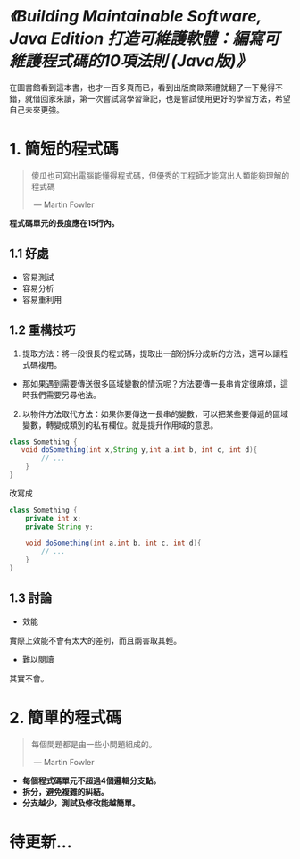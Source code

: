 # *《Building Maintainable Software, Java Edition 打造可維護軟體：編寫可維護程式碼的10項法則 (Java版)》*

在圖書館看到這本書，也才一百多頁而已，看到出版商歐萊禮就翻了一下覺得不錯，就借回家來讀，第一次嘗試寫學習筆記，也是嘗試使用更好的學習方法，希望自己未來更強。

# 1. 簡短的程式碼

> 傻瓜也可寫出電腦能懂得程式碼，但優秀的工程師才能寫出人類能夠理解的程式碼 
>
> ​	— Martin Fowler

**程式碼單元的長度應在15行內。**

## 1.1 好處

- 容易測試
- 容易分析
- 容易重利用

## 1.2 重構技巧

1. 提取方法：將一段很長的程式碼，提取出一部份拆分成新的方法，還可以讓程式碼複用。

- 那如果遇到需要傳送很多區域變數的情況呢？方法要傳一長串肯定很麻煩，這時我們需要另尋他法。

2. 以物件方法取代方法：如果你要傳送一長串的變數，可以把某些要傳遞的區域變數，轉變成類別的私有欄位。就是提升作用域的意思。

```java
class Something {
   void doSomething(int x,String y,int a,int b, int c, int d){
        // ...
    }
}
```

改寫成

```java
class Something {
    private int x;
    private String y;
    
    void doSomething(int a,int b, int c, int d){
        // ...
    }
}
```

## 1.3 討論

- 效能

實際上效能不會有太大的差別，而且兩害取其輕。

- 難以閱讀

其實不會。



#  2. 簡單的程式碼

> 每個問題都是由一些小問題組成的。
>
> ​	— Martin Fowler

- **每個程式碼單元不超過4個邏輯分支點。**
- **拆分，避免複雜的糾結。**
- **分支越少，測試及修改能越簡單。**

# 待更新...

